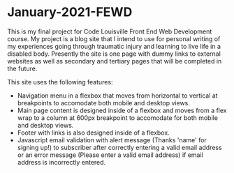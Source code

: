 # January-2021-FEWD
This is my final project for Code Louisville Front End Web Development course. My project is a blog site that I intend to use for personal writing of my experiences going through traumatic injury and learning to live life in a disabled body. 
Presently the site is one page with dummy links to external websites as well as secondary and tertiary pages that will be completed in the future.  

This site uses the following features:
- Navigation menu in a flexbox that moves from horizontal to vertical at breakpoints to accomodate both mobile and desktop views. 
- Main page content is designed inside of a flexbox and moves from a flex wrap to a column at 600px breakpoint to accomodate for both mobile and desktop views. 
- Footer with links is also designed inside of a flexbox. 
- Javascript email validation with alert message (Thanks 'name' for signing up!) to subscriber after correctly entering a valid email address or an error message (Please enter a valid email address) if email address is incorrectly entered. 










